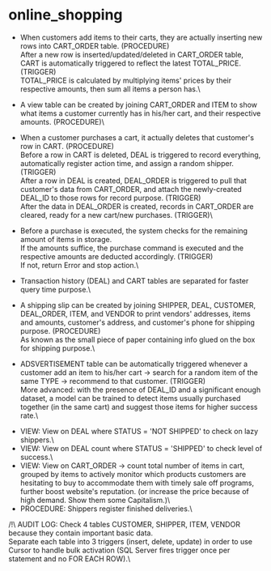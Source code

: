# online_shopping

- When customers add items to their carts, they are actually inserting new rows into CART_ORDER table. (PROCEDURE)\
After a new row is inserted/updated/deleted in CART_ORDER table, CART is automatically triggered to reflect the latest TOTAL_PRICE. (TRIGGER)\
TOTAL_PRICE is calculated by multiplying items' prices by their respective amounts, then sum all items a person has.\

- A view table can be created by joining CART_ORDER and ITEM to show what items a customer currently has in his/her cart, and their respective amounts. (PROCEDURE)\

- When a customer purchases a cart, it actually deletes that customer's row in CART. (PROCEDURE)\
Before a row in CART is deleted, DEAL is triggered to record everything, automatically register action time, and assign a random shipper. (TRIGGER)\
After a row in DEAL is created, DEAL_ORDER is triggered to pull that customer's data from CART_ORDER, and attach the newly-created DEAL_ID to those rows for record purpose. (TRIGGER)\
After the data in DEAL_ORDER is created, records in CART_ORDER are cleared, ready for a new cart/new purchases. (TRIGGER)\

- Before a purchase is executed, the system checks for the remaining amount of items in storage.\
If the amounts suffice, the purchase command is executed and the respective amounts are deducted accordingly. (TRIGGER)\
If not, return Error and stop action.\

- Transaction history (DEAL) and CART tables are separated for faster query time purpose.\

- A shipping slip can be created by joining SHIPPER, DEAL, CUSTOMER, DEAL_ORDER, ITEM, and VENDOR to print vendors' addresses, items and amounts, customer's address, and customer's phone for shipping purpose. (PROCEDURE)\
As known as the small piece of paper containing info glued on the box for shipping purpose.\

- ADSVERTISEMENT table can be automatically triggered whenever a customer add an item to his/her cart -> search for a random item of the same TYPE -> recommend to that customer. (TRIGGER)\
More advanced: with the presence of DEAL_ID and a significant enough dataset, a model can be trained to detect items usually purchased together (in the same cart) and suggest those items for higher success rate.\

+ VIEW: View on DEAL where STATUS = 'NOT SHIPPED' to check on lazy shippers.\
+ VIEW: View on DEAL count where STATUS = 'SHIPPED' to check level of success.\
+ VIEW: View on CART_ORDER -> count total number of items in cart, grouped by items to actively monitor which products customers are hesitating to buy
to accommodate them with timely sale off programs, further boost website's reputation. (or increase the price because of high demand. Show them some Capitalism.)\
+ PROCEDURE: Shippers register finished deliveries.\

/!\ AUDIT LOG: Check 4 tables CUSTOMER, SHIPPER, ITEM, VENDOR because they contain important basic data.\
Separate each table into 3 triggers (insert, delete, update) in order to use Cursor to handle bulk activation (SQL Server fires trigger once per statement and no FOR EACH ROW).\
